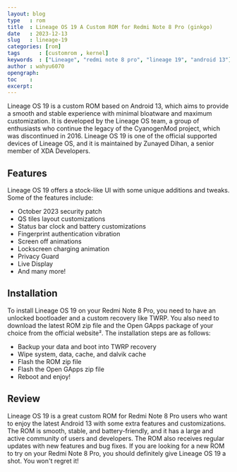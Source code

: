 ```yaml
---
layout: blog
type   : rom
title  : Lineage OS 19 A Custom ROM for Redmi Note 8 Pro (ginkgo)
date   : 2023-12-13
slug   : lineage-19
categories: [rom]
tags      : [customrom , kernel]
keywords  : ["Lineage", "redmi note 8 pro", "lineage 19", "android 13"]
author : wahyu6070
opengraph:
toc    :
excerpt:
---
```


Lineage OS 19 is a custom ROM based on Android 13, which aims to provide a smooth and stable experience with minimal bloatware and maximum customization. It is developed by the Lineage OS team, a group of enthusiasts who continue the legacy of the CyanogenMod project, which was discontinued in 2016. Lineage OS 19 is one of the official supported devices of Lineage OS, and it is maintained by Zunayed Dihan, a senior member of XDA Developers.

## Features

Lineage OS 19 offers a stock-like UI with some unique additions and tweaks. Some of the features include:

- October 2023 security patch
- QS tiles layout customizations
- Status bar clock and battery customizations
- Fingerprint authentication vibration
- Screen off animations
- Lockscreen charging animation
- Privacy Guard
- Live Display
- And many more!

## Installation

To install Lineage OS 19 on your Redmi Note 8 Pro, you need to have an unlocked bootloader and a custom recovery like TWRP. You also need to download the latest ROM zip file and the Open GApps package of your choice from the official website². The installation steps are as follows:

- Backup your data and boot into TWRP recovery
- Wipe system, data, cache, and dalvik cache
- Flash the ROM zip file
- Flash the Open GApps zip file
- Reboot and enjoy!

## Review

Lineage OS 19 is a great custom ROM for Redmi Note 8 Pro users who want to enjoy the latest Android 13 with some extra features and customizations. The ROM is smooth, stable, and battery-friendly, and it has a large and active community of users and developers. The ROM also receives regular updates with new features and bug fixes. If you are looking for a new ROM to try on your Redmi Note 8 Pro, you should definitely give Lineage OS 19 a shot. You won't regret it!

